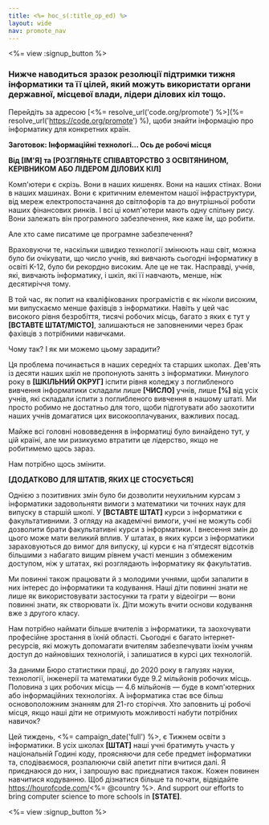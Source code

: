 ```yaml
---
title: <%= hoc_s(:title_op_ed) %>
layout: wide
nav: promote_nav
---
```

<%= view :signup_button %>

### Нижче наводиться зразок резолюції підтримки тижня інформатики та її цілей, який можуть використати органи державної, місцевої влади, лідери ділових кіл тощо.

  


Перейдіть за адресою [<%= resolve_url('code.org/promote') %>](%= resolve_url('https://code.org/promote') %), щоби знайти інформацію про інформатику для конкретних країн.

**Заготовок: Інформаційні технологі... Ось де робочі місця**

**Від [ІМ'Я] та [РОЗГЛЯНЬТЕ СПІВАВТОРСТВО З ОСВІТЯНИНОМ, КЕРІВНИКОМ АБО ЛІДЕРОМ ДІЛОВИХ КІЛ]**

Комп'ютери є скрізь. Вони в наших кишенях. Вони на наших стінах. Вони в наших машинах. Вони є критичним елементом нашої інфраструктури, від мереж електропостачання до світлофорів та до внутрішньої роботи наших фінансових ринків. І всі ці комп'ютери мають одну спільну рису. Вони залежать він програмного забезпечення, яке каже їм, що робити.

Але хто саме писатиме це програмне забезпечення?

Враховуючи те, наскільки швидко технології змінюють наш світ, можна було би очікувати, що число учнів, які вивчають сьогодні інформатику в освіті K-12, було би рекордно високим. Але це не так. Насправді, учнів, які, вивчають інформатику, і шкіл, які її навчають, менше, ніж десятиріччя тому.

В той час, як попит на кваліфікованих програмістів є як ніколи високим, ми випускаємо менше фахівців з інформатики. Навіть у цей час високого рівня безробіття, тисячі робочих місць, багато з яких є тут у **[ВСТАВТЕ ШТАТ/МІСТО]**, залишаються не заповненими через брак фахівців з потрібними навичками.

Чому так? І як ми можемо цьому зарадити?

Ця проблема починається в наших середніх та старших школах. Дев'ять із десяти наших шкіл не пропонують занять з інформатики. Минулого року в **[ШКІЛЬНИЙ ОКРУГ]** іспити рівня коледжу з поглибленого вивчення інформатики складали лише **[ЧИСЛО]** учнів, лише **[%]** від усіх учнів, які складали іспити з поглибленого вивчення в нашому штаті. Ми просто робимо не достатньо для того, щоби підготувати або заохотити наших учнів домагатися цих високооплачуваних, важливих посад.

Майже всі головні нововведення в інформатиці було винайдено тут, у цій країні, але ми ризикуємо втратити це лідерство, якщо не робитимемо щось зараз.

Нам потрібно щось змінити.

**[ДОДАТКОВО ДЛЯ ШТАТІВ, ЯКИХ ЦЕ СТОСУЄТЬСЯ]**

Однією з позитивних змін було би дозволити неухильним курсам з інформатики задовольняти вимоги з математики чи точних наук для випуску в старшій школі. У **[ВСТАВТЕ ШТАТ]** курси з інформатики є факультативними. З огляду на академічні вимоги, учні не можуть собі дозволити брати факультативні курси з інформатики. І внесення змін до цього може мати великий вплив. У штатах, в яких курси з інформатики зараховуються до вимог для випуску, ці курси є на п'ятдесят відсотків більшими з набагато вищим рівнем участі меншин з обмеженим доступом, ніж у штатах, які розглядають інформатику як факультатив.

Ми повинні також працювати й з молодими учнями, щоби запалити в них інтерес до інформатики та кодування. Наші діти повинні знати не лише як використовувати застосунки та грати у відеоігри — вони повинні знати, як створювати їх. Діти можуть вчити основи кодування вже з другого класу.

Нам потрібно наймати більше вчителів з інформатики, та заохочувати професійне зростання в їхній області. Сьогодні є багато інтернет-ресурсів, які можуть допомагати вчителям забезпечувати їхнім учням доступ до найновіших технологій, і залишатися в курсі цих технологій.

За даними Бюро статистики праці, до 2020 року в галузях науки, технології, інженерії та математики буде 9.2 мільйонів робочих місць. Половина з цих робочих місць — 4.6 мільйонів — буде в комп'ютерних або інформаційних технологіях. А інформатика стає все більш основоположним знанням для 21-го сторіччя. Хто заповнить ці робочі місця, якщо наші діти не отримують можливості набути потрібних навичок?

Цей тиждень, <%= campaign_date('full') %>, є Тижнем освіти з інформатики. В усіх школах **[ШТАТ]** наші учні братимуть участь у національній Годині коду, проясняючи для себе предмет інформатики та, сподіваємося, розпалюючи свій апетит піти вчитися далі. Я приєднаюся до них, і запрошую вас приєднатися також. Кожен повинен навчитися кодуванню. Щоб дізнатися більше та почати, відвідайте https://hourofcode.com/<%= @country %>. And support our efforts to bring computer science to more schools in **[STATE]**.

<%= view :signup_button %>
